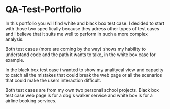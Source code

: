 # QA-Test-Portfolio

In this portfolio you will find white and black box test case. I decided to start with those two specifically because they adress other types of test cases and i believe that it suits me well to perform in such a more complex analysis.

Both test cases (more are coming by the way) shows my hability to understand code and the path it wants to take, in the white box case for example.

In the black box test case i wanted to show my analitycal view and capacity to catch all the mistakes that could break the web page or all the scenarios that could make the users interaction difficult. 

Both test cases are from my own two personal school projects. Black box test case web page is for a dog's walker service and white box is for a airline booking services.

